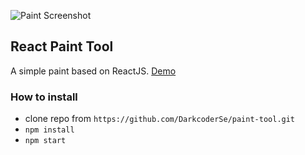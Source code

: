![Paint Screenshot](https://i.imgur.com/gfCchBp.png, "Screenshot")

## React Paint Tool
A simple paint based on ReactJS.
[Demo](https://paint-tool.herokuapp.com/)

### How to install
- clone repo from `` https://github.com/DarkcoderSe/paint-tool.git ``
- `` npm install ``
- `` npm start `` 